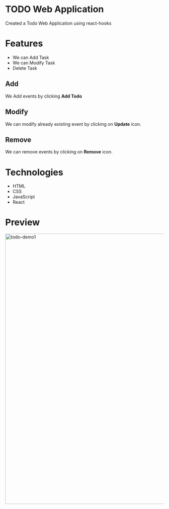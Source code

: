 # TODO Web Application
  
  Created a Todo Web Application using react-hooks
  
# Features
  
   <ul>
  <li>We can Add Task</li>
  <li>We can Modify Task</li>
  <li>Delete Task</li>
   </ul>  
   
   <h2>Add</h2> 
   We Add events by clicking <b>Add Todo</b>
   
   <h2> Modify </h2>
   We can modify already existing event by clicking on <b>Update</b> icon. 
   
   <h2> Remove </h2> 
   We can remove events by clicking on <b>Remove</b> icon.
  
# Technologies 
 <ul>
  <li>HTML</li>
  <li>CSS</li>
  <li>JavaScript</li>
  <li>React</li>
  </ul>
 
# Preview 

<img width="860" alt="todo-demo1" src="https://user-images.githubusercontent.com/83816376/162510891-9c70e978-cb61-447d-9fc0-8350191589f8.png">

